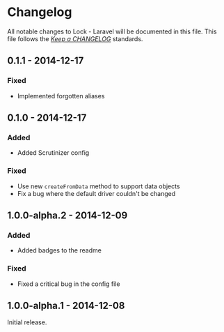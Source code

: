 # Changelog

All notable changes to Lock - Laravel will be documented in this file. This file follows the *[Keep a CHANGELOG](http://keepachangelog.com/)* standards.

## 0.1.1 - 2014-12-17

### Fixed

- Implemented forgotten aliases

## 0.1.0 - 2014-12-17

### Added

- Added Scrutinizer config

### Fixed

- Use new `createFromData` method to support data objects
- Fix a bug where the default driver couldn't be changed

## 1.0.0-alpha.2 - 2014-12-09

### Added

- Added badges to the readme

### Fixed

- Fixed a critical bug in the config file

## 1.0.0-alpha.1 - 2014-12-08

Initial release.

